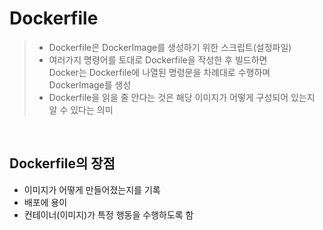# Dockerfile
>* Dockerfile은 DockerImage를 생성하기 위한 스크립트(설정파일)
>* 여러가지 명령어를 토대로 Dockerfile을 작성한 후 빌드하면<br>
>Docker는 Dockerfile에 나열된 명령문을 차례대로 수행하며 DockerImage를 생성
>* Dockerfile을 읽을 줄 안다는 것은 해당 이미지가 어떻게 구성되어 있는지 알 수 있다는 의미
<br>

## Dockerfile의 장점
* 이미지가 어떻게 만들어졌는지를 기록
* 배포에 용이
* 컨테이너(이미지)가 특정 행동을 수행하도록 함
